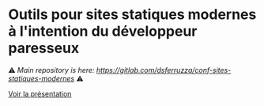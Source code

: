 # Outils pour sites statiques modernes à l'intention du développeur paresseux

⚠️ _Main repository is here: https://gitlab.com/dsferruzza/conf-sites-statiques-modernes_ ⚠️

[Voir la présentation](https://dsferruzza.gitlab.io/conf-sites-statiques-modernes)
